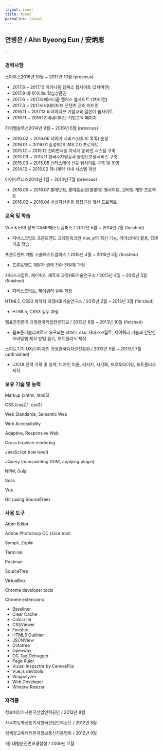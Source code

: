 ```yaml
---
layout: inner
title: About
permalink: /about
---
```


## 안병은 / Ahn Byeong Eun / 安炳恩
--

<h3>경력사항</h3>
<p>스마투스<span>2016년 10월 ~ 2017년 10월 (previous)</span></p>
<ul>
  <li>2017.8 ~ 2017.10 메카니즘 캠퍼스 웹사이트 (2차버전)</li>
  <li>2017.9 비네이티브 학습상품권</li>
  <li>2017.6 ~ 2017.8 메카니즘 캠퍼스 웹사이트 (1차버전)</li>
  <li>2017.3 ~ 2017.6 비네이티브 콘텐츠 관리 어드민</li>
  <li>2016.11 ~ 2017.12 비네이티브 기업교육 일본어 웹사이트</li>
  <li>2016.11 ~ 2016.12 비네이티브 기업교육 페이지</li>
</ul>

<p>하이웹솔루션<span>2014년 9월 ~ 2016년 6월 (previous)</span></p>
<ul>
  <li>2016.02 ~ 2016.06 네이버 서비스(네이버 톡톡) 운영</li>
  <li>2016.01 ~ 2016.01 삼성SDS IMS 2.0 프로젝트</li>
  <li>2015.12 ~ 2015.12 신라면세점 차세대 온라인 시스템 구축</li>
  <li>2015.09 ~ 2015.11 한국수자원공사 물정보포털서비스 구축</li>
  <li>2015.03 ~ 2015.08 신라스테이 신규 웹사이트 구축 및 운영</li>
  <li>2014.12 ~ 2015.02 하나제약 사내 시스템 개선</li>
</ul>

<p>아이파트너즈<span>2014년 1월 ~ 2014년 7월 (previous)</span></p>
<ul>
  <li>2016.05 ~ 2016.07 롯데닷컴, 롯데홈쇼핑(엘롯데) 웹사이트, 모바일 개편 프로젝트</li>
  <li>2016.02 ~ 2016.04 삼성자산운용 웹접근성 개선 프로젝트</li>
</ul>

<h3>교육 및 학습</h3>
<p>Vue &amp; ES6 정복 CAMP<span>패스트캠퍼스 / 2017년 5월 ~ 2014년 7월 (finished)</span></p>
<ul>
  <li>자바스크립트 프론트엔드 프레임워크인 Vue.js의 최신 기능, 라이브러리 활용, ES6 기초 학습</li>
</ul>

<p>프론트엔드 개발 스쿨<span>패스트캠퍼스 / 2015년 4월 ~ 2015년 5월 (finished)</span></p>
<ul>
  <li>프론트엔드 개발자 경력 전환 전일제 과정</li>
</ul>

<p>자바스크립트, 제이쿼리 재직자 과정<span>HBI기술연구소 / 2015년 4월 ~ 2015년 5월 (finished)</span></p>
<ul>
  <li>자바스크립트, 제이쿼리 실무 과정</li>
</ul>

<p>HTML5, CSS3 재직자 과정<span>HBI기술연구소 / 2015년 2월 ~ 2015년 3월 (finished)</span></p>
<ul>
  <li>HTML5, CSS3 실무 과정</li>
</ul>

<p>웹표준전문가 과정<span>한국직업전문학교 / 2013년 8월 ~ 2013년 10월 (finished)</span></p>
<ul>
  <li>웹표준퍼블리셔로서 요구되는 xhtml, css, 자바스크립트, 제이쿼리 기술과 간단한 모바일웹 제작 방법 습득, 포트폴리오 제작</li>
</ul>

<p>스마트기기 UX/UI디자인 과정<span>한국디자인진흥원 / 2013년 5월 ~ 2013년 7월 (unfinished)</span></p>
<ul>
  <li>UX/UI 전략 기획 및 설계, 디자인 이론, 리서치, 시각화, 프로토타이핑, 포트폴리오 제작</li>
</ul>

<h3>보유 기술 및 능력</h3>
<p>Markup (xhtml, html5)</p>
<p>CSS (css2.1, css3)</p>
<p>Web Standards, Semantic Web</p>
<p>Web Accessibility</p>
<p>Adaptive, Responsive Web</p>
<p>Cross browser rendering</p>
<p>JavaScript (low level)</p>
<p>JQuery (manipulating DOM, applying plugin)</p>
<p>NPM, Gulp</p>
<p>Scss</p>
<p>Vue</p>
<p>Git (using SourceTree)</p>

<h3>사용 도구</h3>
<p>Atom Editor</p>
<p>Adobe Photoshop CC (slice tool)</p>
<p>Sympli, Zeplin</p>
<p>Terminal</p>
<p>Postman</p>
<p>SourceTree</p>
<p>VirtualBox</p>
<p>Chrome developer tools</p>
<p>Chrome extensions</p>
<ul>
  <li>Baseliner</li>
  <li>Clear Cache</li>
  <li>Colorzilla</li>
  <li>CSSViewer</li>
  <li>Fireshot</li>
  <li>HTML5 Outliner</li>
  <li>JSONView</li>
  <li>Octotree</li>
  <li>Openwax</li>
  <li>OG Tag Debugger</li>
  <li>Page Ruler</li>
  <li>Visual Inspector by CanvasFlip</li>
  <li>Vue.js devtools</li>
  <li>Wappalyzer</li>
  <li>Web Developer</li>
  <li>Window Resizer</li>
</ul>

<h3>자격증</h3>
<p>정보처리기사<span>한국산업인력공단 / 2012년 8월</span></p>

<p>사무자동화산업기사<span>한국산업인력공단 / 2012년 8월</span></p>

<p>검색광고마케터<span>한국정보통신진흥협회 / 2012년 9월</span></p>

<p>1종 대형운전면허<span>경찰청 / 2009년 11월</span></p>